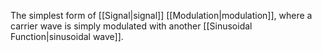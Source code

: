 The simplest form of [[Signal|signal]] [[Modulation|modulation]], where a carrier wave is simply modulated with another [[Sinusoidal Function|sinusoidal wave]].